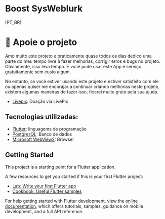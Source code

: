 # Boost SysWeblurk

[PT_BR]

# :sparkling_heart: Apoie o projeto

Amo muito este projeto e praticamente quase todos os dias dedico uma parte do meu tempo livre à fazer melhorias, corrigir erros e bugs no projeto. Obviamente, isso leva tempo. E você pode usar este App e serviço gratuitamente sem custo algum.

No entanto, se você estiver usando este projeto e estiver satisfeito com ele ou apenas quiser me encorajar a continuar criando melhorias neste projeto, existem algumas maneiras de fazer isso, ficarei muito grato pela sua ajuda. 

* [Livepix](https://livepix.gg/barba07): Doação via LivePix

## Tecnologias utilizadas:

* [Flutter](https://flutter.dev/): linguagems de programação
* [PostgresQL](https://www.postgresql.org/): Banco de dados
* [Microsoft WebView2](https://developer.microsoft.com/en-us/microsoft-edge/webview2/#download-section): Browser

## Getting Started

This project is a starting point for a Flutter application.

A few resources to get you started if this is your first Flutter project:

- [Lab: Write your first Flutter app](https://docs.flutter.dev/get-started/codelab)
- [Cookbook: Useful Flutter samples](https://docs.flutter.dev/cookbook)

For help getting started with Flutter development, view the
[online documentation](https://docs.flutter.dev/), which offers tutorials,
samples, guidance on mobile development, and a full API reference.
